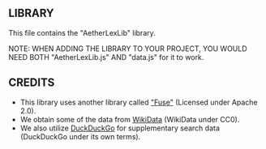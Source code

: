 ## LIBRARY
This file contains the "AetherLexLib" library.

NOTE: WHEN ADDING THE LIBRARY TO YOUR PROJECT, YOU WOULD NEED BOTH "AetherLexLib.js" AND "data.js" for it to work.

## CREDITS
- This library uses another library called ["Fuse"](https://github.com/krisk/Fuse/tree/v7.0.0) (Licensed under Apache 2.0).
- We obtain some of the data from [WikiData](https://www.wikidata.org/) (WikiData under CC0).
- We also utilize [DuckDuckGo](https://duckduckgo.com/) for supplementary search data (DuckDuckGo under its own terms).